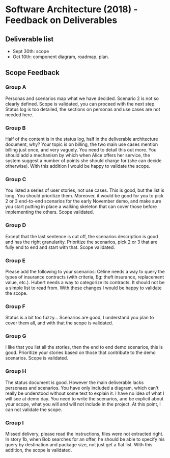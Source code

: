 # Software Architecture (2018) - Feedback on Deliverables

## Deliverable list
- Sept 30th: scope
- Oct 10th: component diagram, roadmap, plan.

## Scope Feedback

### Group A
Personas and scenarios map what we have decided. Scenario 2 is not so clearly defined.
Scope is validated, you can proceed with the next step.
Status log is too detailed, the sections on personas and use cases are not needed here.

### Group B
Half of the content is in the status log, half in the deliverable architecture document, why? Your topic is on billing, the two main use cases mention billing just once, and very vaguely. You need to detail this out more.
You should add a mechanism by which when Alice offers her service, the system suggest a number of points she should charge for (she can decide otherwise).
With this addition I would be happy to validate the scope.

### Group C
You listed a series of user stories, not use cases. This is good, but the list is long. You should prioritize them. Moreover, it would be good for you to pick 2 or 3 end-to-end scenarios for the early November demo, and make sure you start putting in place a walking skeleton that can cover those before implementing the others.
Scope validated.

### Group D
Except that the last sentence is cut off, the scenarios description is good and has the right granularity. Prioritize the scenarios, pick 2 or 3 that are fully end to end and start with that.
Scope validated.

### Group E
Please add the following to your scenarios: Céline needs a way to query the types of insurance contracts (with criteria, Eg: theft insurance, replacement value, etc.). Hubert needs a way to categorize its contracts. It should not be a simple list to read from.
With these changes I would be happy to validate the scope.

### Group F
Status is a bit too fuzzy...
Scenarios are good, I understand you plan to cover them all, and with that the scope is validated.

### Group G
I like that you list all the stories, then the end to end demo scenarios, this is good. Prioritize your stories based on those that contribute to the demo scenarios.
Scope is validated.

### Group H
The status document is good. However the main deliverable lacks personaes and scenarios. You have only included a diagram, which can't really be understood without some text to explain it. I have no idea of what I will see at demo day. You need to write the scenarios, and be explicit about your scope, what you will and will not include in the project.
At this point, I can not validate the scope.

### Group I
Missed delivery, please read the instructions, files were not extracted right.
In story 1b, when Bob searches for an offer, he should be able to specify his query by destination and package size, not just get a flat list.
With this addition, the scope is validated.

